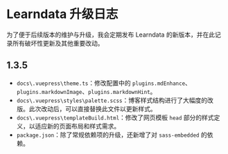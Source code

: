 # Learndata 升级日志

为了便于后续版本的维护与升级，我会定期发布 Learndata 的新版本，并在此记录所有破坏性更新及其他重要改动。

## 1.3.5

- `docs\.vuepress\theme.ts`：修改配置中的  `plugins.mdEnhance`、`plugins.markdownImage`、`plugins.markdownHint`。
- `docs\.vuepress\styles\palette.scss`：博客样式结构进行了大幅度的改版。此次改动后，可以直接替换此文件以更新样式。
- `docs\.vuepress\templateBuild.html`：修改了网页模板 `head` 部分的样式定义，以适应新的页面布局和样式需求。
- `package.json`：除了常规依赖项的升级，还新增了对 `sass-embedded` 的依赖。
